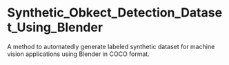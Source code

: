 # Synthetic_Obkect_Detection_Dataset_Using_Blender
A method to automatedly generate labeled synthetic dataset for machine vision applications using Blender in COCO format.

